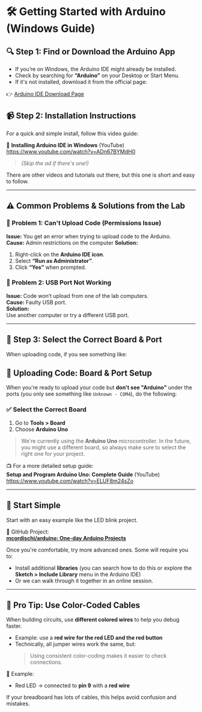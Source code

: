 # 🛠️ Getting Started with Arduino (Windows Guide)

## 🔍 Step 1: Find or Download the Arduino App

- If you’re on Windows, the Arduino IDE might already be installed.
- Check by searching for **“Arduino”** on your Desktop or Start Menu.
- If it's not installed, download it from the official page:

👉 [Arduino IDE Download Page](https://www.arduino.cc/en/software)

## 📹 Step 2: Installation Instructions

For a quick and simple install, follow this video guide:

🎥 **Installing Arduino IDE in Windows** (YouTube) https://www.youtube.com/watch?v=ADn67BYMdH0 
> _(Skip the ad if there's one!)_

There are other videos and tutorials out there, but this one is short and easy to follow.

---

## ⚠️ Common Problems & Solutions from the Lab

### 🚫 Problem 1: Can't Upload Code (Permissions Issue)

**Issue:** You get an error when trying to upload code to the Arduino.  
**Cause:** Admin restrictions on the computer
**Solution:**
1. Right-click on the **Arduino IDE icon**.
2. Select **“Run as Administrator”**.
3. Click **“Yes”** when prompted.

### 🔌 Problem 2: USB Port Not Working

**Issue:** Code won’t upload from one of the lab computers.  
**Cause:** Faulty USB port.  
**Solution:**  
Use another computer or try a different USB port.

---

## 🧭 Step 3: Select the Correct Board & Port

When uploading code, if you see something like:
## 🔁 Uploading Code: Board & Port Setup

When you're ready to upload your code but **don't see "Arduino"** under the ports (you only see something like `Unknown - COM4`), do the following:

### ✅ Select the Correct Board

1. Go to **Tools > Board**
2. Choose **Arduino Uno**

> We're currently using the **Arduino Uno** microcontroller. In the future, you might use a different board, so always make sure to select the right one for your project.

📺 For a more detailed setup guide:  
**Setup and Program Arduino Uno: Complete Guide** (YouTube) https://www.youtube.com/watch?v=ELUF8m24sZo

---

## 🚦 Start Simple

Start with an easy example like the LED blink project.

🔗 GitHub Project:  
**[mcordischi/arduino: One-day Arduino Projects](https://github.com/mcordischi/arduino)**

Once you're comfortable, try more advanced ones. Some will require you to:

- Install additional **libraries** (you can search how to do this or explore the **Sketch > Include Library** menu in the Arduino IDE)
- Or we can walk through it together in an online session.

---

## 🎨 Pro Tip: Use Color-Coded Cables

When building circuits, use **different colored wires** to help you debug faster.

- Example: use a **red wire for the red LED and the red button**
- Technically, all jumper wires work the same, but:
  > Using consistent color-coding makes it easier to check connections.

🧠 Example:
- Red LED → connected to **pin 9** with a **red wire**

If your breadboard has lots of cables, this helps avoid confusion and mistakes.

